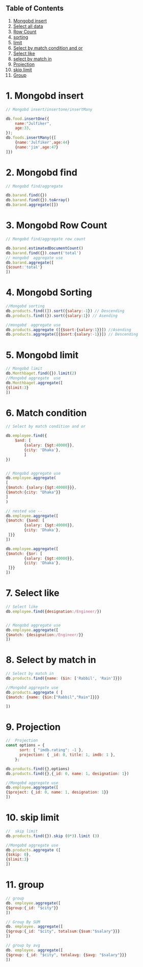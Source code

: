 ## Table of Contents
1. [Mongobd insert](#1-mongobd-insert)
2. [Select all data](#2-mongobd-find)
3. [Row Count](#3-mongobd-row-count)
4. [sorting](#4-mongobd-sorting)
5. [limit](#5-Mongobd-limit)
6. [Select by match condition and or](#6-match-condition)
7. [Select like](#7-Select-like)
8. [select by match in](#8-Select-by-match-in)
9. [Projection](#9-Projection)
10. [skip,limit](#10-skip-limit)
11. [Group](#11-group)


# 1. Mongobd insert

```js
// Mongobd insert/insertone/insertMany

db.food.insertOne({
    name:"Julfiker",
    age:33,
});
db.foods.insertMany({[
    {name:'Julfiker',age:44}
    {name:'jim',age:47}
]})

```
# 2. Mongobd find

```js
// Mongobd find/aggregate

db.barand.find({})
db.barand.find({}).toArray()
db.barand.aggregate([])

```

# 3. Mongobd Row Count

```js
// Mongobd find/aggregate row count

db.barand.estimatedDocumentCount()
db.barand.find({}).count('total')
// mongobd  aggregate use
db.barand.aggregate([
{$count:'total'}
])

```
# 4. Mongobd Sorting

```js
//Mongobd sorting
db.products.find((]).sort({salary:-1}) // Descending
db.products.find((}).sort({salary:1}) // Asending

//mongobd  aggregate use
db.products.aggregate ([{$sort:{salary:1}}]) //Asending
db.products.aggregate([{$sort:{salary:-1}}]) // Descending

```
# 5. Mongobd limit

```js
// Mongobd limit
db.Monthbaget.find({}).limit(2)
//Mongobd aggregate  use
db.Monthbaget.aggregate([
{$limit:3}
])

```

# 6. Match condition

```js
// Select by match condition and or

db.employee.find({
    $and: [
        {salary: {$gt:40000}},
        {city: 'Dhaka'},
        ]
})


// Mongobd aggregate use
db.employee.aggregate(
[
{$match: {salary:{$gt:40000}}}, 
{$match:{city: "Dhaka"}}
]
)

// nested use --
db.employee.aggregate([
{$match: {$and: [
        {salary: {$gt:40000}},
        {city: 'Dhaka'},
 ]}}
])

db.employee.aggregate([
{$match: {$or: [
        {salary: {$gt:40000}},
        {city: 'Dhaka'},
 ]}}
])

```

# 7. Select like

```js
// Select like
db.employee.find({designation:/Engineer/})


// Mongobd aggregate use
db.employee.aggregate([
{$match: {designation:/Engineer/}}
])
```
# 8. Select by match in

```js
// Select by match in
db.products.find({name: ($in: ['Rabbil', 'Rain']}})

//Mongobd aggregate use
db.products.aggregate ( [
{$match: {name: {$in:["Rabbil","Rain"]}}}

])
```
# 9. Projection

```js
//  Projection
const options = {
      sort: { "imdb.rating": -1 },
      projection: { _id: 0, title: 1, imdb: 1 },
    };

db.products.find({},options)
db.products.find({},{_id: 0, name: 1, designation: 1})

//Mongobd aggregate use
db.employee.aggregate([
{$project: {_id: 0, name: 1, designation: 1}}
])
```

# 10. skip limit

```js
//  skip limit
db.products.find({}).skip (0*3).limit (3)

//Mongobd aggregate use
db.products.aggregate ([
{$skip: 0},
{$limit:3}
])

```
# 11. group

```js
// group
db. employee.aggregate([
{$group:{_id: "$city"}}
])

// Group By SUM
db. employee. aggregate([
{$group:{_id: "$city", totalsum:{$sum:"$salary"}}}
])

// group by avg
db. employee. aggregate([
{$group: {_id: "$city", totalavg: {$avg: "$salary"}}}
])
```
